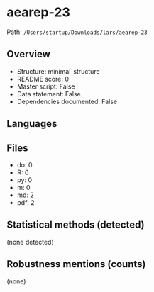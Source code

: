 # aearep-23

Path: `/Users/startup/Downloads/lars/aearep-23`

## Overview
- Structure: minimal_structure
- README score: 0
- Master script: False
- Data statement: False
- Dependencies documented: False

## Languages

## Files
- do: 0
- R: 0
- py: 0
- m: 0
- md: 2
- pdf: 2

## Statistical methods (detected)
(none detected)

## Robustness mentions (counts)
(none)